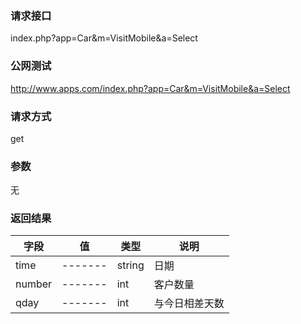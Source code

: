 ### **请求接口**
index.php?app=Car&m=VisitMobile&a=Select



### **公网测试**
http://www.apps.com/index.php?app=Car&m=VisitMobile&a=Select

### **请求方式**
get


### **参数**
无

### **返回结果**
|字段        |值          |类型    |说明        |
| ---------  |--------    |-------- |--------  |
|time|-------   |string   |日期  |
|number| -------     |int    |客户数量     |
|qday| -------     |int    |与今日相差天数     |
